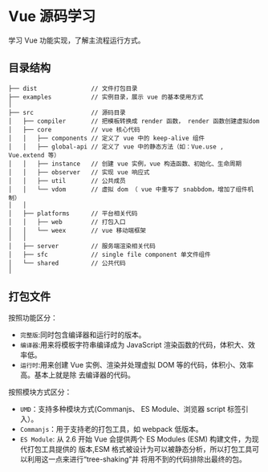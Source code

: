 # Vue 源码学习
学习 Vue 功能实现，了解主流程运行方式。  


## 目录结构
```
├── dist               // 文件打包目录
├── examples           // 实例目录，展示 vue 的基本使用方式
│
├── src                // 源码目录
│   ├── compiler       // 把模板转换成 render 函数， render 函数创建虚拟dom
│   ├── core           // vue 核心代码
│   │   ├── components // 定义了 vue 中的 keep-alive 组件
│   │   ├── global-api // 定义了 vue 中的静态方法（如：Vue.use , Vue.extend 等）
│   │   ├── instance   // 创建 vue 实例，vue 构造函数、初始化、生命周期
│   │   ├── observer   // 实现 vue 响应式
│   │   ├── util       // 公共成员
│   │   └── vdom       // 虚拟 dom （ vue 中重写了 snabbdom，增加了组件机制）
│   │
│   ├── platforms      // 平台相关代码
│   │   ├── web        // 打包入口
│   │   └── weex       // vue 移动端框架
│   │
│   ├── server         // 服务端渲染相关代码
│   ├── sfc            // single file component 单文件组件
│   └── shared         // 公共代码
│
```
## 打包文件
按照功能区分：
+ `完整版`:同时包含编译器和运行时的版本。
+ `编译器`:用来将模板字符串编译成为 JavaScript 渲染函数的代码，体积大、效率低。
+ `运行时`:用来创建 Vue 实例、渲染并处理虚拟 DOM 等的代码，体积小、效率高。基本上就是除 去编译器的代码。  

按照模块方式区分：
+ `UMD`：支持多种模块方式(Commanjs、 ES Module、浏览器 script 标签引入）。
+ `Commanjs`：用于支持老的打包工具，如 webpack 低版本。
+ `ES Module`: 从 2.6 开始 Vue 会提供两个 ES Modules (ESM) 构建文件，为现代打包工具提供的
版本,ESM 格式被设计为可以被静态分析，所以打包工具可以利用这一点来进行“tree-shaking”并 将用不到的代码排除出最终的包。